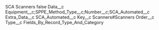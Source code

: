 <?xml version="1.0" encoding="UTF-8"?>
<CustomMetadata xmlns="http://soap.sforce.com/2006/04/metadata" xmlns:xsi="http://www.w3.org/2001/XMLSchema-instance" xmlns:xsd="http://www.w3.org/2001/XMLSchema">
    <label>SCA Scanners</label>
    <protected>false</protected>
    <values>
        <field>Data__c</field>
        <value xsi:type="xsd:string">Equipment__c;SPPE_Method_Type__c;Number__c;SCA_Automated__c</value>
    </values>
    <values>
        <field>Extra_Data__c</field>
        <value xsi:type="xsd:string">SCA_Automated__c</value>
    </values>
    <values>
        <field>Key__c</field>
        <value xsi:type="xsd:string">Scanners#Scanners</value>
    </values>
    <values>
        <field>Order__c</field>
        <value xsi:nil="true"/>
    </values>
    <values>
        <field>Type__c</field>
        <value xsi:type="xsd:string">Fields_By_Record_Type_And_Category</value>
    </values>
</CustomMetadata>
